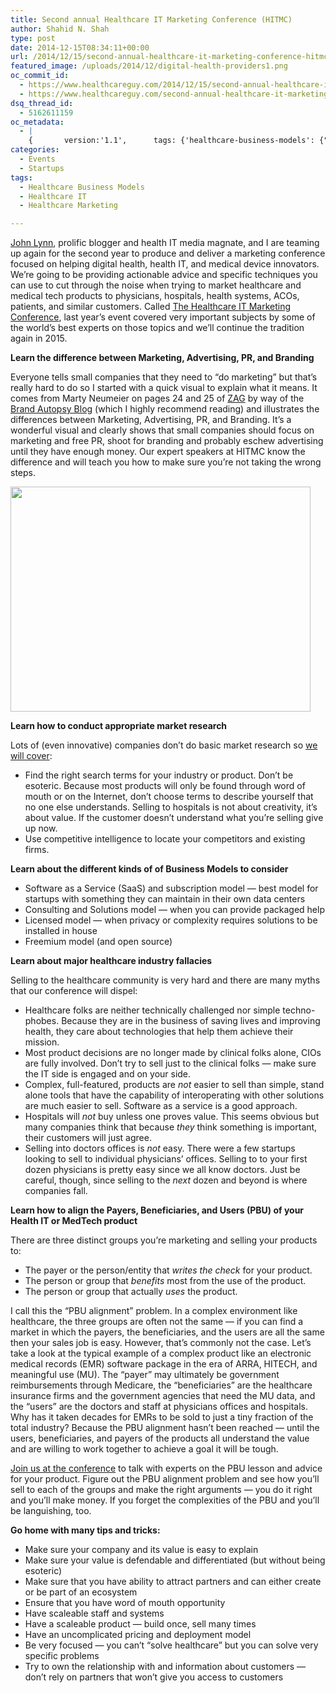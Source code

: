 ```yaml
---
title: Second annual Healthcare IT Marketing Conference (HITMC)
author: Shahid N. Shah
type: post
date: 2014-12-15T08:34:11+00:00
url: /2014/12/15/second-annual-healthcare-it-marketing-conference-hitmc/
featured_image: /uploads/2014/12/digital-health-providers1.png
oc_commit_id:
  - https://www.healthcareguy.com/2014/12/15/second-annual-healthcare-it-marketing-conference-hitmc/1478770888
  - https://www.healthcareguy.com/second-annual-healthcare-it-marketing-conference-hitmc/1420533251
dsq_thread_id:
  - 5162611159
oc_metadata:
  - |
    {		version:'1.1',		tags: {'healthcare-business-models': {"text":"Healthcare Business Models","slug":"healthcare-business-models","source":null,"bucketName":"current","bucketPlacement":"auto","_className":"Tag"}, 'healthcare-it': {"text":"Healthcare IT","slug":"healthcare-it","source":null,"bucketName":"current","bucketPlacement":"auto","_className":"Tag"}, 'healthcare-marketing': {"text":"Healthcare Marketing","slug":"healthcare-marketing","source":null,"bucketName":"current","bucketPlacement":"auto","_className":"Tag"}}	}
categories:
  - Events
  - Startups
tags:
  - Healthcare Business Models
  - Healthcare IT
  - Healthcare Marketing

---
```

[John Lynn][1], prolific blogger and health IT media magnate, and I are teaming up again for the second year to produce and deliver a marketing conference focused on helping digital health, health IT, and medical device innovators. We&#8217;re going to be providing actionable advice and specific techniques you can use to cut through the noise when trying to market healthcare and medical tech products to physicians, hospitals, health systems, ACOs, patients, and similar customers. Called <a href="http://www.healthITMarketingConference.com" target="_blank">The Healthcare IT Marketing Conference</a>, last year&#8217;s event covered very important subjects by some of the world&#8217;s best experts on those topics and we&#8217;ll continue the tradition again in 2015.

**Learn the difference between Marketing, Advertising, PR, and Branding**

Everyone tells small companies that they need to &#8220;do marketing&#8221; but that&#8217;s really hard to do so I started with a quick visual to explain what it means. It comes from Marty Neumeier on pages 24 and 25 of [ZAG][2] by way of the [Brand Autopsy Blog][3] (which I highly recommend reading) and illustrates the differences between Marketing, Advertising, PR, and Branding. It&#8217;s a wonderful visual and clearly shows that small companies should focus on marketing and free PR, shoot for branding and probably eschew advertising until they have enough money. Our expert speakers at HITMC know the difference and will teach you how to make sure you&#8217;re not taking the wrong steps.

[<img title="marketing-advertising-pr-branding" src="/img/uploads/2010/06/marketing-advertising-pr-branding.png" alt="" width="480" height="360" />][4]

**Learn how to conduct appropriate market research**

Lots of (even innovative) companies don&#8217;t do basic market research so <a href="http://www.healthitmarketingconference.com/speakers/" target="_blank">we will cover</a>:

  * Find the right search terms for your industry or product. Don’t be esoteric. Because most products will only be found through word of mouth or on the Internet, don&#8217;t choose terms to describe yourself that no one else understands. Selling to hospitals is not about creativity, it&#8217;s about value. If the customer doesn&#8217;t understand what you&#8217;re selling give up now.
  * Use competitive intelligence to locate your competitors and existing firms.

**Learn about the different kinds of of Business Models to consider**

  * Software as a Service (SaaS) and subscription model &#8212; best model for startups with something they can maintain in their own data centers
  * Consulting and Solutions model &#8212; when you can provide packaged help
  * Licensed model &#8212; when privacy or complexity requires solutions to be installed in house
  * Freemium model (and open source)

**Learn about major healthcare industry fallacies**

Selling to the healthcare community is very hard and there are many myths that our conference will dispel:

  * Healthcare folks are neither technically challenged nor simple techno-phobes. Because they are in the business of saving lives and improving health, they care about technologies that help them achieve their mission.
  * Most product decisions are no longer made by clinical folks alone, CIOs are fully involved. Don&#8217;t try to sell just to the clinical folks &#8212; make sure the IT side is engaged and on your side.
  * Complex, full-featured, products are _not_ easier to sell than simple, stand alone tools that have the capability of interoperating with other solutions are much easier to sell. Software as a service is a good approach.
  * Hospitals will _not_ buy unless one proves value. This seems obvious but many companies think that because _they_ think something is important, their customers will just agree.
  * Selling into doctors offices is _not_ easy. There were a few startups looking to sell to individual physicians&#8217; offices. Selling to to your first dozen physicians is pretty easy since we all know doctors. Just be careful, though, since selling to the _next_ dozen and beyond is where companies fall.

**Learn how to align the Payers, Beneficiaries, and Users (PBU) of your Health IT or MedTech product**

There are three distinct groups you&#8217;re marketing and selling your products to:

  * The payer or the person/entity that _writes the check_ for your product.
  * The person or group that _benefits_ most from the use of the product.
  * The person or group that actually _uses_ the product.

I call this the &#8220;PBU alignment&#8221; problem. In a complex environment like healthcare, the three groups are often not the same &#8212; if you can find a market in which the payers, the beneficiaries, and the users are all the same then your sales job is easy. However, that&#8217;s commonly not the case. Let&#8217;s take a look at the typical example of a complex product like an electronic medical records (EMR) software package in the era of ARRA, HITECH, and meaningful use (MU). The &#8220;payer&#8221; may ultimately be government reimbursements through Medicare, the &#8220;beneficiaries&#8221; are the healthcare insurance firms and the government agencies that need the MU data, and the &#8220;users&#8221; are the doctors and staff at physicians offices and hospitals. Why has it taken decades for EMRs to be sold to just a tiny fraction of the total industry? Because the PBU alignment hasn&#8217;t been reached &#8212; until the users, beneficiaries, and payers of the products all understand the value and are willing to work together to achieve a goal it will be tough.

<a href="http://www.healthitmarketingconference.com/program/" target="_blank">Join us at the conference</a> to talk with experts on the PBU lesson and advice for your product. Figure out the PBU alignment problem and see how you&#8217;ll sell to each of the groups and make the right arguments &#8212; you do it right and you&#8217;ll make money. If you forget the complexities of the PBU and you&#8217;ll be languishing, too.

**Go home with many tips and tricks:**

  * Make sure your company and its value is easy to explain
  * Make sure your value is defendable and differentiated (but without being esoteric)
  * Make sure that you have ability to attract partners and can either create or be part of an ecosystem
  * Ensure that you have word of mouth opportunity
  * Have scaleable staff and systems
  * Have a scaleable product — build once, sell many times
  * Have an uncomplicated pricing and deployment model
  * Be very focused &#8212; you can&#8217;t &#8220;solve healthcare&#8221; but you can solve very specific problems
  * Try to own the relationship with and information about customers &#8212; don&#8217;t rely on partners that won&#8217;t give you access to customers

&nbsp;

 [1]: http://www.healthcarescene.com
 [2]: http://www.amazon.com/Zag-Number-Strategy-High-Performance-Brands/dp/0321426770
 [3]: http://brandautopsy.typepad.com/
 [4]: /img/uploads/2010/06/marketing-advertising-pr-branding.png